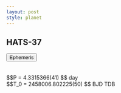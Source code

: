 ```yaml
---
layout: post
style: planet
---
```

<script src="../js/planets.js"></script>

## HATS-37

<!-- Tab links -->
<div class="tab">
<button class="tablinks" onclick="openCity(event, 'Ephemeris')">Ephemeris</button>
</div>

<!-- Tab content -->
<div id="Ephemeris" class="tabcontent" markdown="1">
<br/><br/>
$$P = 4.3315366(41) $$ day <br/>
$$T_0 = 2458006.802225(50) $$ BJD TDB
<br/><br/>
<br/><br/>
</div>


